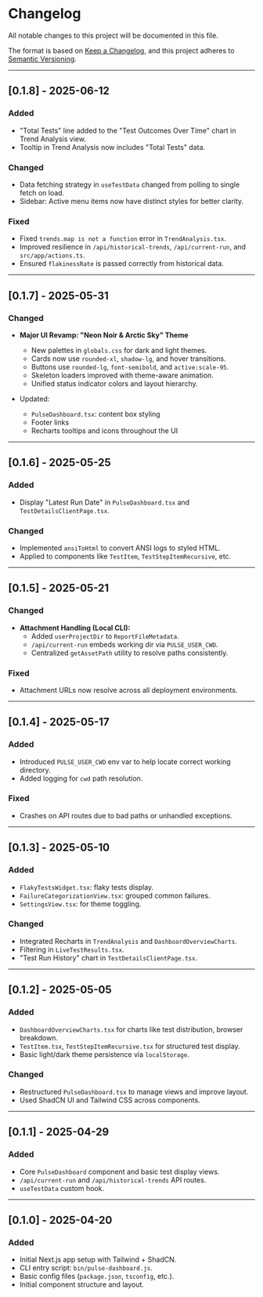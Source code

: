 # Changelog

All notable changes to this project will be documented in this file.

The format is based on [Keep a Changelog](https://keepachangelog.com/en/1.0.0/),
and this project adheres to [Semantic Versioning](https://semver.org/spec/v2.0.0.html).

---

## [0.1.8] - 2025-06-12

### Added

- "Total Tests" line added to the "Test Outcomes Over Time" chart in Trend Analysis view.
- Tooltip in Trend Analysis now includes "Total Tests" data.

### Changed

- Data fetching strategy in `useTestData` changed from polling to single fetch on load.
- Sidebar: Active menu items now have distinct styles for better clarity.

### Fixed

- Fixed `trends.map is not a function` error in `TrendAnalysis.tsx`.
- Improved resilience in `/api/historical-trends`, `/api/current-run`, and `src/app/actions.ts`.
- Ensured `flakinessRate` is passed correctly from historical data.

---

## [0.1.7] - 2025-05-31

### Changed

- **Major UI Revamp: "Neon Noir & Arctic Sky" Theme**
  - New palettes in `globals.css` for dark and light themes.
  - Cards now use `rounded-xl`, `shadow-lg`, and hover transitions.
  - Buttons use `rounded-lg`, `font-semibold`, and `active:scale-95`.
  - Skeleton loaders improved with theme-aware animation.
  - Unified status indicator colors and layout hierarchy.

- Updated:
  - `PulseDashboard.tsx`: content box styling
  - Footer links
  - Recharts tooltips and icons throughout the UI

---

## [0.1.6] - 2025-05-25

### Added

- Display "Latest Run Date" in `PulseDashboard.tsx` and `TestDetailsClientPage.tsx`.

### Changed

- Implemented `ansiToHtml` to convert ANSI logs to styled HTML.
- Applied to components like `TestItem`, `TestStepItemRecursive`, etc.

---

## [0.1.5] - 2025-05-21

### Changed

- **Attachment Handling (Local CLI):**
  - Added `userProjectDir` to `ReportFileMetadata`.
  - `/api/current-run` embeds working dir via `PULSE_USER_CWD`.
  - Centralized `getAssetPath` utility to resolve paths consistently.

### Fixed

- Attachment URLs now resolve across all deployment environments.

---

## [0.1.4] - 2025-05-17

### Added

- Introduced `PULSE_USER_CWD` env var to help locate correct working directory.
- Added logging for `cwd` path resolution.

### Fixed

- Crashes on API routes due to bad paths or unhandled exceptions.

---

## [0.1.3] - 2025-05-10

### Added

- `FlakyTestsWidget.tsx`: flaky tests display.
- `FailureCategorizationView.tsx`: grouped common failures.
- `SettingsView.tsx`: for theme toggling.

### Changed

- Integrated Recharts in `TrendAnalysis` and `DashboardOverviewCharts`.
- Filtering in `LiveTestResults.tsx`.
- "Test Run History" chart in `TestDetailsClientPage.tsx`.

---

## [0.1.2] - 2025-05-05

### Added

- `DashboardOverviewCharts.tsx` for charts like test distribution, browser breakdown.
- `TestItem.tsx`, `TestStepItemRecursive.tsx` for structured test display.
- Basic light/dark theme persistence via `localStorage`.

### Changed

- Restructured `PulseDashboard.tsx` to manage views and improve layout.
- Used ShadCN UI and Tailwind CSS across components.

---

## [0.1.1] - 2025-04-29

### Added

- Core `PulseDashboard` component and basic test display views.
- `/api/current-run` and `/api/historical-trends` API routes.
- `useTestData` custom hook.

---

## [0.1.0] - 2025-04-20

### Added

- Initial Next.js app setup with Tailwind + ShadCN.
- CLI entry script: `bin/pulse-dashboard.js`.
- Basic config files (`package.json`, `tsconfig`, etc.).
- Initial component structure and layout.
